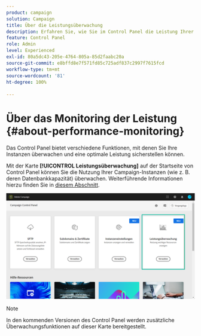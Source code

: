 ```yaml
---
product: campaign
solution: Campaign
title: Über die Leistungsüberwachung
description: Erfahren Sie, wie Sie im Control Panel die Leistung Ihrer Instanzen überwachen können
feature: Control Panel
role: Admin
level: Experienced
exl-id: 80a5dc43-205e-4764-805a-85d2faabc20a
source-git-commit: e8bffd8e7f571fd85c725adf837c2997f7615fcd
workflow-type: tm+mt
source-wordcount: '81'
ht-degree: 100%

---
```


# Über das Monitoring der Leistung {#about-performance-monitoring}

Das Control Panel bietet verschiedene Funktionen, mit denen Sie Ihre Instanzen überwachen und eine optimale Leistung sicherstellen können.

Mit der Karte **[!UICONTROL Leistungsüberwachung]** auf der Startseite von Control Panel können Sie die Nutzung Ihrer Campaign-Instanzen (wie z. B. deren Datenbankkapazität) überwachen. Weiterführende Informationen hierzu finden Sie in [diesem Abschnitt](../../performance-monitoring/using/database-monitoring.md).

![](assets/performance_card.png)

>[!NOTE]
>
>In den kommenden Versionen des Control Panel werden zusätzliche Überwachungsfunktionen auf dieser Karte bereitgestellt.

